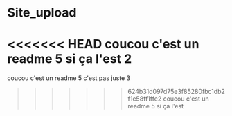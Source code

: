 # Site_upload

<<<<<<< HEAD
coucou c'est un readme 5 si ça l'est 2
=======
coucou c'est un readme 5 c'est pas juste 3
>>>>>>> 624b31d097d75e3f85280fbc1db2f1e58ff1ffe2
coucou c'est un readme 5 si ça l'est
